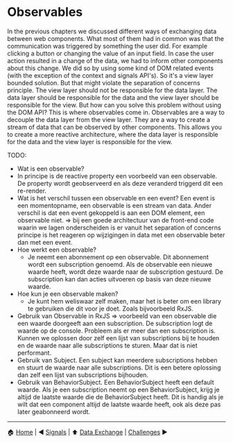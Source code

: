 # Observables

In the previous chapters we discussed different ways of exchanging data between web components. What most of them had in common was that the communication was triggered by something the user did. For example clicking a button or changing the value of an input field.
In case the user action resulted in a change of the data, we had to inform other components about this change. We did so by using some kind of DOM related events (with the exception of the context and signals API's). So it's a view layer bounded solution.
But that might violate the separation of concerns principle. The view layer should not be responsible for the data layer. The data layer should be responsible for the data and the view layer should be responsible for the view.
But how can you solve this problem without using the DOM API? This is where observables come in. Observables are a way to decouple the data layer from the view layer. They are a way to create a stream of data that can be observed by other components. This allows you to create a more reactive architecture, where the data layer is responsible for the data and the view layer is responsible for the view.

TODO:
- Wat is een observable?
- In principe is de reactive property een voorbeeld van een observable. De property wordt geobserveerd en als deze veranderd triggerd dit een re-render.
- Wat is het verschil tussen een observable en een event? 
    Een event is een momentopname, een observable is een stream van data.
    Ander verschil is dat een event gekoppeld is aan een DOM element, een observable niet.
    => bij een goede architectuur van de front-end code waarin we lagen onderscheiden is er vanuit het separation of concerns principe is het reageren op wijzigingen in data met een observable beter dan met een event.
- Hoe werkt een observable?
  - Je neemt een abonnement op een observable. Dit abonnement wordt een subscription genoemd. Als de observable een nieuwe waarde heeft, wordt deze waarde naar de subscription gestuurd. De subscription kan dan acties uitvoeren op basis van deze nieuwe waarde.
- Hoe kun je een observable maken?
  - Je kunt hem weliswaar zelf maken, maar het is beter om een library te gebruiken die dit voor je doet. Zoals bijvoorbeeld RxJS.
- Gebruik van Observable in RxJS => voorbeeld van een observable die een waarde doorgeeft aan een subscription. De subscription logt de waarde op de console. Probleem als er meer dan een subscription is. Kunnen we oplossen door zelf een lijst van subscriptions bij te houden en de waarde naar alle subscriptions te sturen. Maar dat is niet performant.
- Gebruik van Subject. Een subject kan meerdere subscriptions hebben en stuurt de waarde naar alle subscriptions. Dit is een betere oplossing dan zelf een lijst van subscriptions bijhouden.
- Gebruik van BehaviorSubject. Een BehaviorSubject heeft een default waarde. Als je een subscription neemt op een BehaviorSubject, krijg je altijd de laatste waarde die de BehaviorSubject heeft. Dit is handig als je wilt dat een component altijd de laatste waarde heeft, ook als deze pas later geabonneerd wordt.

---

:house: [Home](../README.md) | :arrow_backward: [Signals](./signals.md) |
:arrow_up: [Data Exchange](./README.md) | [Challenges](./challenges.md) :arrow_forward:
